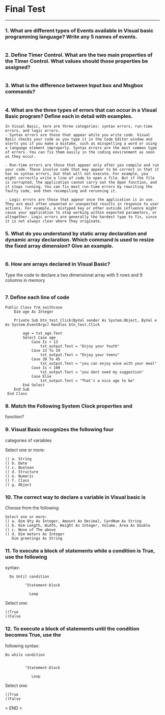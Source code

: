 # Final Test

***

### 1. What are different types of Events available in Visual basic programming language? Write any 5 names of events.
````````````````````````````````````````````````````````````

````````````````````````````````````````````````````````````

### 2. Define Timer Control. What are the two main properties of the Timer Control. What values should those properties be assigned?
````````````````````````````````````````````````````````````

````````````````````````````````````````````````````````````


### 3. What is the difference between Input box and Msgbox commands?
````````````````````````````````````````````````````````````

````````````````````````````````````````````````````````````


### 4. What are the three types of errors that can occur in a Visual Basic program? Define each in detail with examples.
````````````````````````````````````````````````````````````
In Visual Basic, tere are three categories: syntax errors, run-time errors, and logic errors.
- Syntax errors are those that appear while you write code. Visual Basic checks your code as you type it in the Code Editor window and alerts you if you make a mistake, such as misspelling a word or using a language element improperly. Syntax errors are the most common type of errors. You can fix them easily in the coding environment as soon as they occur.

- Run-time errors are those that appear only after you compile and run your code. These involve code that may appear to be correct in that it has no syntax errors, but that will not execute. For example, you might correctly write a line of code to open a file. But if the file is corrupted, the application cannot carry out the Open function, and it stops running. You can fix most run-time errors by rewriting the faulty code, and then recompiling and rerunning it.

- Logic errors are those that appear once the application is in use. They are most often unwanted or unexpected results in response to user actions. For example, a mistyped key or other outside influence might cause your application to stop working within expected parameters, or altogether. Logic errors are generally the hardest type to fix, since it is not always clear where they originate.

````````````````````````````````````````````````````````````


### 5. What do you understand by static array declaration and dynamic array declaration. Which command is used to resize the fixed array dimension? Give an example.
````````````````````````````````````````````````````````````

````````````````````````````````````````````````````````````



### 6. How are arrays declared in Visual Basic?
Type the code to declare a two dimensional array with 5 rows and 9 columns in memory
````````````````````````````````````````````````````````````

````````````````````````````````````````````````````````````



### 7. Define each line of code
````````````````````````````````````````````````````````````
Public Class frm_swithcase
    Dim age As Integer
    
    Private Sub btn_test_Click(ByVal sender As System.Object, ByVal e As System.EventArgs) Handles btn_test.Click

        age = txt_age.Text
        Select Case age
            Case Is < 13
                txt_output.Text = "Enjoy your Youth"
            Case 13 To 19
                txt_output.Text = "Enjoy your teens"
            Case 20 To 45
                txt_output.Text = "you can enjoy wine with your meal"
            Case Is < 100
                txt_output.Text = "you dont need my suggestion"
            Case Else
                txt_output.Text = "That's a nice age to be"
        End Select
    End Sub
 End Class
````````````````````````````````````````````````````````````

### 8. Match the Following System Clock properties and
function?




### 9. Visual Basic recognizes the following four
categories of variables

Select one or more:
``````````````````````````
() a. String
() b. Date
() c. Boolean
() d. Structure
() e. Numeric
() f. Class
() g. Object
``````````````````````````


### 10. The correct way to declare a variable in Visual basic is

Choose from the following
````````````````````````````````````````````````````
Select one or more:
() a. Dim Qty As Integer, Amount As Decimal, CardNum As String
() b. Dim Length, Width, Height As Integer, Volume, Area As Double
() c. None of The above
() d. Dim meters As Integer
   Dim greetings As String
````````````````````````````````````````````````````



### 11. To execute a block of statements while a condition is True, use the following
syntax:
 
`````````````````````````````````````````````````
  Do Until condition

         ‘Statement-block

           Loop
`````````````````````````````````````````````````
       
Select one:
```````````````````
()True
()False
```````````````````


### 12. To execute a block of statements until the condition becomes True, use the
following syntax:

`````````````````````````````````````````````````
Do while condition


         ‘Statement-block

            Loop

`````````````````````````````````````````````````      

Select one:
``````````````````
()True
()False 
``````````````````

< END >

